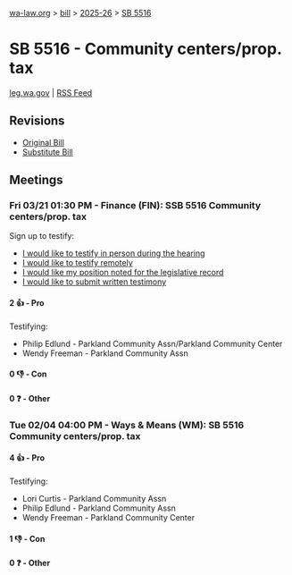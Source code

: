 [wa-law.org](/) > [bill](/bill/) > [2025-26](/bill/2025-26/) > [SB 5516](/bill/2025-26/sb/5516/)

# SB 5516 - Community centers/prop. tax
[leg.wa.gov](https://app.leg.wa.gov/billsummary?BillNumber=5516&Year=2025&Initiative=false) | [RSS Feed](./rss.xml)

## Revisions
* [Original Bill](1/)
* [Substitute Bill](S/)

## Meetings
### Fri 03/21 01:30 PM - Finance (FIN): SSB 5516 Community centers/prop. tax
Sign up to testify:
* [I would like to testify in person during the hearing](https://app.leg.wa.gov/csi/Testifier/Add?chamber=House&mId=33020&aId=166045&caId=26621&tId=1)
* [I would like to testify remotely](https://app.leg.wa.gov/csi/Testifier/Add?chamber=House&mId=33020&aId=166045&caId=26621&tId=2)
* [I would like my position noted for the legislative record](https://app.leg.wa.gov/csi/Testifier/Add?chamber=House&mId=33020&aId=166045&caId=26621&tId=3)
* [I would like to submit written testimony](https://app.leg.wa.gov/csi/Testifier/Add?chamber=House&mId=33020&aId=166045&caId=26621&tId=4)

#### 2 👍 - Pro
Testifying:
* Philip Edlund - Parkland Community Assn/Parkland Community Center
* Wendy Freeman - Parkland Community Assn

#### 0 👎 - Con

#### 0 ❓ - Other

### Tue 02/04 04:00 PM - Ways & Means (WM): SB 5516 Community centers/prop. tax
#### 4 👍 - Pro
Testifying:
* Lori Curtis - Parkland Community Assn
* Philip Edlund - Parkland Community Assn
* Wendy Freeman - Parkland Community Center

#### 1 👎 - Con

#### 0 ❓ - Other
